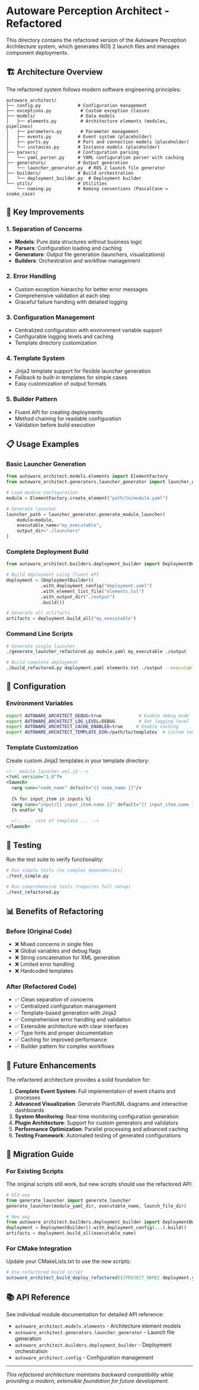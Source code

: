 # Autoware Perception Architect - Refactored

This directory contains the refactored version of the Autoware Perception Architecture system, which generates ROS 2 launch files and manages component deployments.

## 🏗️ Architecture Overview

The refactored system follows modern software engineering principles:

```
autoware_architect/
├── config.py              # Configuration management
├── exceptions.py           # Custom exception classes
├── models/                 # Data models
│   ├── elements.py         # Architecture elements (modules, pipelines)
│   ├── parameters.py       # Parameter management
│   ├── events.py          # Event system (placeholder)
│   ├── ports.py           # Port and connection models (placeholder)
│   └── instances.py       # Instance models (placeholder)
├── parsers/               # Configuration parsing
│   └── yaml_parser.py     # YAML configuration parser with caching
├── generators/            # Output generation
│   └── launcher_generator.py  # ROS 2 launch file generator
├── builders/              # Build orchestration
│   └── deployment_builder.py  # Deployment builder
└── utils/                 # Utilities
    └── naming.py          # Naming conventions (PascalCase ↔ snake_case)
```

## 🚀 Key Improvements

### 1. **Separation of Concerns**
- **Models**: Pure data structures without business logic
- **Parsers**: Configuration loading and caching
- **Generators**: Output file generation (launchers, visualizations)
- **Builders**: Orchestration and workflow management

### 2. **Error Handling**
- Custom exception hierarchy for better error messages
- Comprehensive validation at each step
- Graceful failure handling with detailed logging

### 3. **Configuration Management**
- Centralized configuration with environment variable support
- Configurable logging levels and caching
- Template directory customization

### 4. **Template System**
- Jinja2 template support for flexible launcher generation
- Fallback to built-in templates for simple cases
- Easy customization of output formats

### 5. **Builder Pattern**
- Fluent API for creating deployments
- Method chaining for readable configuration
- Validation before build execution

## 📋 Usage Examples

### Basic Launcher Generation

```python
from autoware_architect.models.elements import ElementFactory
from autoware_architect.generators.launcher_generator import launcher_generator

# Load module configuration
module = ElementFactory.create_element("path/to/module.yaml")

# Generate launcher
launcher_path = launcher_generator.generate_module_launcher(
    module=module,
    executable_name="my_executable", 
    output_dir="./launchers"
)
```

### Complete Deployment Build

```python
from autoware_architect.builders.deployment_builder import DeploymentBuilder

# Build deployment using fluent API
deployment = (DeploymentBuilder()
             .with_deployment_config("deployment.yaml")
             .with_element_list_file("elements.txt")
             .with_output_dir("./output")
             .build())

# Generate all artifacts
artifacts = deployment.build_all("my_executable")
```

### Command Line Scripts

```bash
# Generate single launcher
./generate_launcher_refactored.py module.yaml my_executable ./output

# Build complete deployment
./build_refactored.py deployment.yaml elements.txt ./output --executable my_executable --debug
```

## 🔧 Configuration

### Environment Variables

```bash
export AUTOWARE_ARCHITECT_DEBUG=true              # Enable debug mode
export AUTOWARE_ARCHITECT_LOG_LEVEL=DEBUG         # Set logging level
export AUTOWARE_ARCHITECT_CACHE_ENABLED=true     # Enable caching
export AUTOWARE_ARCHITECT_TEMPLATE_DIR=/path/to/templates  # Custom templates
```

### Template Customization

Create custom Jinja2 templates in your template directory:

```xml
<!-- module_launcher.xml.j2 -->
<?xml version="1.0"?>
<launch>
  <arg name="node_name" default="{{ node_name }}"/>
  
  {% for input_item in inputs %}
  <arg name="input/{{ input_item.name }}" default="{{ input_item.name }}"/>
  {% endfor %}
  
  <!-- ... rest of template ... -->
</launch>
```

## 🧪 Testing

Run the test suite to verify functionality:

```bash
# Run simple tests (no complex dependencies)
./test_simple.py

# Run comprehensive tests (requires full setup)
./test_refactored.py
```

## 📊 Benefits of Refactoring

### Before (Original Code)
- ❌ Mixed concerns in single files
- ❌ Global variables and debug flags
- ❌ String concatenation for XML generation
- ❌ Limited error handling
- ❌ Hardcoded templates

### After (Refactored Code)
- ✅ Clean separation of concerns
- ✅ Centralized configuration management
- ✅ Template-based generation with Jinja2
- ✅ Comprehensive error handling and validation
- ✅ Extensible architecture with clear interfaces
- ✅ Type hints and proper documentation
- ✅ Caching for improved performance
- ✅ Builder pattern for complex workflows

## 🔮 Future Enhancements

The refactored architecture provides a solid foundation for:

1. **Complete Event System**: Full implementation of event chains and processes
2. **Advanced Visualization**: Generate PlantUML diagrams and interactive dashboards
3. **System Monitoring**: Real-time monitoring configuration generation
4. **Plugin Architecture**: Support for custom generators and validators
5. **Performance Optimization**: Parallel processing and advanced caching
6. **Testing Framework**: Automated testing of generated configurations

## 🔄 Migration Guide

### For Existing Scripts

The original scripts still work, but new scripts should use the refactored API:

```python
# Old way
from generate_launcher import generate_launcher
generate_launcher(module_yaml_dir, executable_name, launch_file_dir)

# New way
from autoware_architect.builders.deployment_builder import DeploymentBuilder
deployment = DeploymentBuilder().with_deployment_config(...).build()
artifacts = deployment.build_all(executable_name)
```

### For CMake Integration

Update your CMakeLists.txt to use the new scripts:

```cmake
# Use refactored build script
autoware_architect_build_deploy_refactored(${PROJECT_NAME} deployment.yaml)
```

## 📚 API Reference

See individual module documentation for detailed API reference:

- `autoware_architect.models.elements` - Architecture element models
- `autoware_architect.generators.launcher_generator` - Launch file generation
- `autoware_architect.builders.deployment_builder` - Deployment orchestration
- `autoware_architect.config` - Configuration management

---

*This refactored architecture maintains backward compatibility while providing a modern, extensible foundation for future development.*

